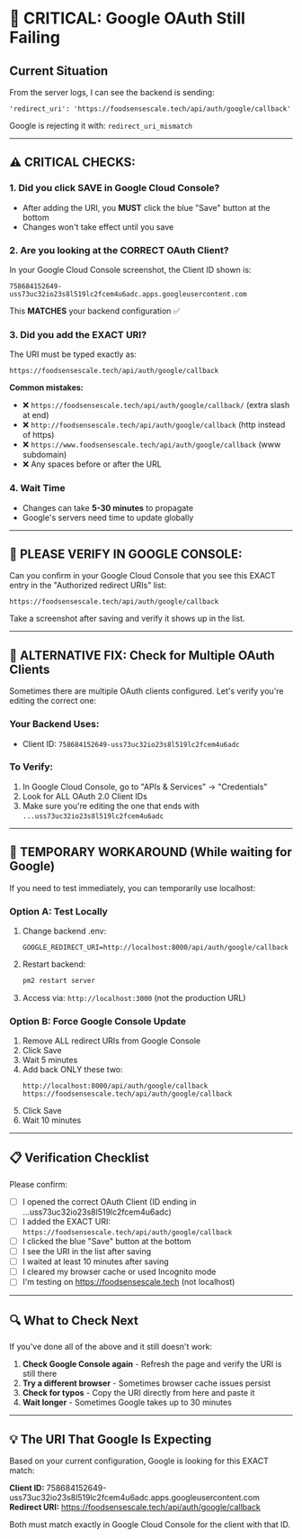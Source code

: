 # 🚨 CRITICAL: Google OAuth Still Failing

## Current Situation

From the server logs, I can see the backend is sending:
```
'redirect_uri': 'https://foodsensescale.tech/api/auth/google/callback'
```

Google is rejecting it with: `redirect_uri_mismatch`

---

## ⚠️ CRITICAL CHECKS:

### 1. Did you click SAVE in Google Cloud Console?
- After adding the URI, you **MUST** click the blue "Save" button at the bottom
- Changes won't take effect until you save

### 2. Are you looking at the CORRECT OAuth Client?
In your Google Cloud Console screenshot, the Client ID shown is:
```
758684152649-uss73uc32io23s8l519lc2fcem4u6adc.apps.googleusercontent.com
```

This **MATCHES** your backend configuration ✅

### 3. Did you add the EXACT URI?
The URI must be typed exactly as:
```
https://foodsensescale.tech/api/auth/google/callback
```

**Common mistakes:**
- ❌ `https://foodsensescale.tech/api/auth/google/callback/` (extra slash at end)
- ❌ `http://foodsensescale.tech/api/auth/google/callback` (http instead of https)
- ❌ `https://www.foodsensescale.tech/api/auth/google/callback` (www subdomain)
- ❌ Any spaces before or after the URL

### 4. Wait Time
- Changes can take **5-30 minutes** to propagate
- Google's servers need time to update globally

---

## 📸 PLEASE VERIFY IN GOOGLE CONSOLE:

Can you confirm in your Google Cloud Console that you see this EXACT entry in the "Authorized redirect URIs" list:

```
https://foodsensescale.tech/api/auth/google/callback
```

Take a screenshot after saving and verify it shows up in the list.

---

## 🔧 ALTERNATIVE FIX: Check for Multiple OAuth Clients

Sometimes there are multiple OAuth clients configured. Let's verify you're editing the correct one:

### Your Backend Uses:
- Client ID: `758684152649-uss73uc32io23s8l519lc2fcem4u6adc`

### To Verify:
1. In Google Cloud Console, go to "APIs & Services" → "Credentials"
2. Look for ALL OAuth 2.0 Client IDs
3. Make sure you're editing the one that ends with `...uss73uc32io23s8l519lc2fcem4u6adc`

---

## 🚀 TEMPORARY WORKAROUND (While waiting for Google)

If you need to test immediately, you can temporarily use localhost:

### Option A: Test Locally
1. Change backend .env:
   ```
   GOOGLE_REDIRECT_URI=http://localhost:8000/api/auth/google/callback
   ```

2. Restart backend:
   ```bash
   pm2 restart server
   ```

3. Access via: `http://localhost:3000` (not the production URL)

### Option B: Force Google Console Update
1. Remove ALL redirect URIs from Google Console
2. Click Save
3. Wait 5 minutes
4. Add back ONLY these two:
   ```
   http://localhost:8000/api/auth/google/callback
   https://foodsensescale.tech/api/auth/google/callback
   ```
5. Click Save
6. Wait 10 minutes

---

## 📋 Verification Checklist

Please confirm:
- [ ] I opened the correct OAuth Client (ID ending in ...uss73uc32io23s8l519lc2fcem4u6adc)
- [ ] I added the EXACT URI: `https://foodsensescale.tech/api/auth/google/callback`
- [ ] I clicked the blue "Save" button at the bottom
- [ ] I see the URI in the list after saving
- [ ] I waited at least 10 minutes after saving
- [ ] I cleared my browser cache or used Incognito mode
- [ ] I'm testing on https://foodsensescale.tech (not localhost)

---

## 🔍 What to Check Next

If you've done all of the above and it still doesn't work:

1. **Check Google Console again** - Refresh the page and verify the URI is still there
2. **Try a different browser** - Sometimes browser cache issues persist
3. **Check for typos** - Copy the URI directly from here and paste it
4. **Wait longer** - Sometimes Google takes up to 30 minutes

---

## 💡 The URI That Google Is Expecting

Based on your current configuration, Google is looking for this EXACT match:

**Client ID:** 758684152649-uss73uc32io23s8l519lc2fcem4u6adc.apps.googleusercontent.com
**Redirect URI:** https://foodsensescale.tech/api/auth/google/callback

Both must match exactly in Google Cloud Console for the client with that ID.

